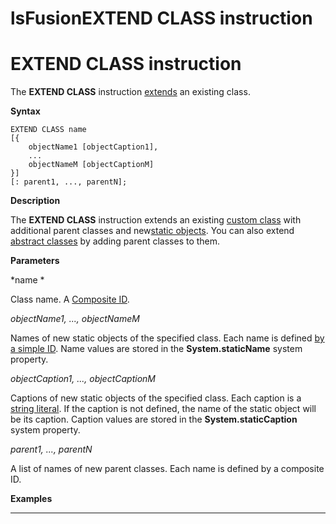 # lsFusionEXTEND CLASS instruction

# EXTEND CLASS instruction

The **EXTEND CLASS** instruction [extends](lsFusionClass_extension.md) an existing class.

**Syntax**

    EXTEND CLASS name 
    [{
        objectName1 [objectCaption1],
        ...
        objectNameM [objectCaptionM]
    }] 
    [: parent1, ..., parentN];

**Description**

The **EXTEND CLASS** instruction extends an existing [custom class](lsFusionUser_classes.md) with additional parent classes and new[static objects](lsFusionStatic_objects.md). You can also extend [abstract classes](User-classes_2228341.html#Userclasses-abstract) by adding parent classes to them.

**Parameters**

*name *

Class name. A [Composite ID](IDs_1573053.html#IDs-cid). 

*objectName1, ..., objectNameM*

Names of new static objects of the specified class. Each name is defined [by a simple ID](IDs_1573053.html#IDs-id). Name values are stored in the **System.staticName** system property.

*objectCaption1, ..., objectCaptionM*

Captions of new static objects of the specified class. Each caption is a [string literal](IDs_1573053.html#IDs-strliteral). If the caption is not defined, the name of the static object will be its caption. Caption values are stored in the **System.staticCaption** system property.

*parent1, ..., parentN*

A list of names of new parent classes. Each name is defined by a composite ID. 

**Examples**

************



  
